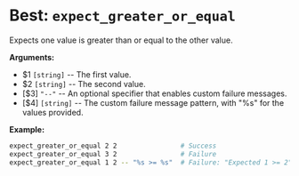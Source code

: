 # Best: `expect_greater_or_equal`

Expects one value is greater than or equal to the other value.



**Arguments:**

 - $1  `[string]`     -- The first value.
 - $2  `[string]`     -- The second value.
- \[$3\]  `"--"`      -- An optional specifier that enables custom failure messages.
- \[$4\]  `[string]`  -- The custom failure message pattern, with "%s" for the values provided.



**Example:**

```bash
expect_greater_or_equal 2 2                # Success
expect_greater_or_equal 3 2                # Failure
expect_greater_or_equal 1 2 -- "%s >= %s"  # Failure: "Expected 1 >= 2"
```

